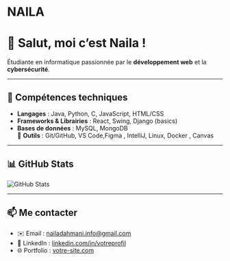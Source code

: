 # NAILA
# 👋 Salut, moi c’est Naila !  

Étudiante en informatique passionnée par le **développement web** et la **cybersécurité**.  

---

## 🚀 Compétences techniques  

- **Langages** : Java, Python, C, JavaScript, HTML/CSS  
- **Frameworks & Librairies** : React, Swing, Django (basics)  
- **Bases de données** : MySQL, MongoDB  
🔹 **Outils** : Git/GitHub, VS Code,Figma , IntelliJ, Linux, Docker , Canvas


---

## 📊 GitHub Stats  

![GitHub Stats](https://github-readme-stats.vercel.app/api?username=USERNAME&show_icons=true&theme=radical)  

---

## 📫 Me contacter  

- ✉️ Email : nailadahmani.info@gmail.com  
- 🔗 LinkedIn : [linkedin.com/in/votreprofil](https://www.linkedin.com/in/naila-dahmani-59a073371/)  
- 🌐 Portfolio : [votre-site.com](ppp)  
